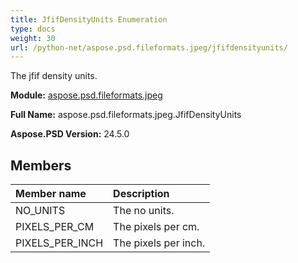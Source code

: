 ```yaml
---
title: JfifDensityUnits Enumeration
type: docs
weight: 30
url: /python-net/aspose.psd.fileformats.jpeg/jfifdensityunits/
---
```


The jfif density units.

**Module:** [aspose.psd.fileformats.jpeg](/psd/python-net/aspose.psd.fileformats.jpeg/)

**Full Name:** aspose.psd.fileformats.jpeg.JfifDensityUnits

**Aspose.PSD Version:** 24.5.0

## **Members**
| **Member name** | **Description** |
| :- | :- |
| NO_UNITS | The no units. |
| PIXELS_PER_CM | The pixels per cm. |
| PIXELS_PER_INCH | The pixels per inch. |

